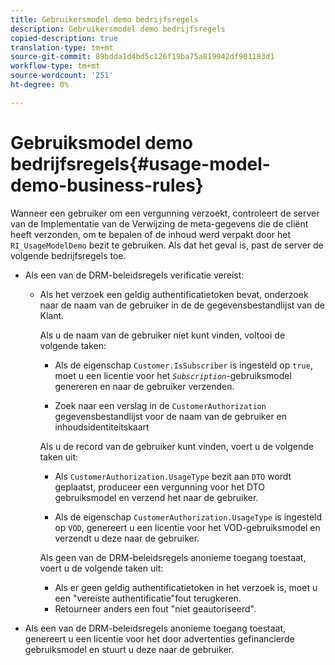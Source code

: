 ```yaml
---
title: Gebruikersmodel demo bedrijfsregels
description: Gebruikersmodel demo bedrijfsregels
copied-description: true
translation-type: tm+mt
source-git-commit: 89bdda1d4bd5c126f19ba75a819942df901183d1
workflow-type: tm+mt
source-wordcount: '251'
ht-degree: 0%

---
```



# Gebruiksmodel demo bedrijfsregels{#usage-model-demo-business-rules}

Wanneer een gebruiker om een vergunning verzoekt, controleert de server van de Implementatie van de Verwijzing de meta-gegevens die de cliënt heeft verzonden, om te bepalen of de inhoud werd verpakt door het `RI_UsageModelDemo` bezit te gebruiken. Als dat het geval is, past de server de volgende bedrijfsregels toe.

* Als een van de DRM-beleidsregels verificatie vereist:

   * Als het verzoek een geldig authentificatietoken bevat, onderzoek naar de naam van de gebruiker in de de gegevensbestandlijst van de Klant.

      Als u de naam van de gebruiker niet kunt vinden, voltooi de volgende taken:

      * Als de eigenschap `Customer.IsSubscriber` is ingesteld op `true`, moet u een licentie voor het *`Subscription`*-gebruiksmodel genereren en naar de gebruiker verzenden.

      * Zoek naar een verslag in de `CustomerAuthorization` gegevensbestandlijst voor de naam van de gebruiker en inhoudsidentiteitskaart

      Als u de record van de gebruiker kunt vinden, voert u de volgende taken uit:

      * Als `CustomerAuthorization.UsageType` bezit aan `DTO` wordt geplaatst, produceer een vergunning voor het DTO gebruiksmodel en verzend het naar de gebruiker.

      * Als de eigenschap `CustomerAuthorization.UsageType` is ingesteld op `VOD`, genereert u een licentie voor het VOD-gebruiksmodel en verzendt u deze naar de gebruiker.

      Als geen van de DRM-beleidsregels anonieme toegang toestaat, voert u de volgende taken uit:

      * Als er geen geldig authentificatietoken in het verzoek is, moet u een &quot;vereiste authentificatie&quot;fout terugkeren.
      * Retourneer anders een fout &quot;niet geautoriseerd&quot;.



* Als een van de DRM-beleidsregels anonieme toegang toestaat, genereert u een licentie voor het door advertenties gefinancierde gebruiksmodel en stuurt u deze naar de gebruiker.

